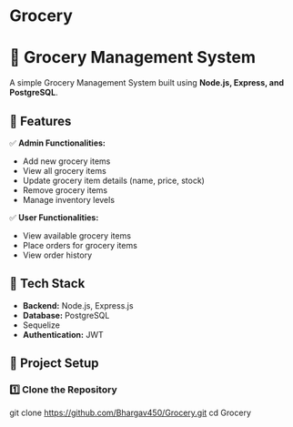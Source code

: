 # Grocery
# 🛒 Grocery Management System

A simple Grocery Management System built using **Node.js, Express, and PostgreSQL**.

## 📌 Features

✅ **Admin Functionalities:**
- Add new grocery items
- View all grocery items
- Update grocery item details (name, price, stock)
- Remove grocery items
- Manage inventory levels

✅ **User Functionalities:**
- View available grocery items
- Place orders for grocery items
- View order history

## 🚀 Tech Stack

- **Backend:** Node.js, Express.js
- **Database:** PostgreSQL
-  Sequelize 
- **Authentication:** JWT 


## 📂 Project Setup

### 1️⃣ **Clone the Repository**

git clone https://github.com/Bhargav450/Grocery.git
cd Grocery
